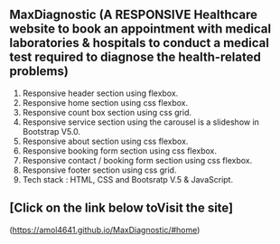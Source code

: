 ## MaxDiagnostic (A RESPONSIVE Healthcare website to book an appointment with medical laboratories & hospitals to conduct a medical test required to diagnose the health-related  problems)
1. Responsive header section using flexbox.
2. Responsive home section using css flexbox.
3. Responsive count box section using css grid.
4. Responsive service section using the carousel is a slideshow in Bootstrap V5.0.
5. Responsive about section using css flexbox.
6. Responsive booking form section using css flexbox.
7. Responsive contact / booking form section using css flexbox. 
8. Responsive footer section using css grid.
9. Tech stack : HTML, CSS and Bootsratp V.5 & JavaScript.
## [Click on the link below toVisit the site]
 (https://amol4641.github.io/MaxDiagnostic/#home)
